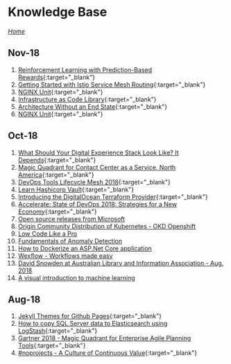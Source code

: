# Knowledge Base

[_Home_](../)

## Nov-18

1. [Reinforcement Learning with Prediction-Based Rewards](2018-11/reinforcement-learning-with-prediction-based-rewards.md){:target="_blank"}
1. [Getting Started with Istio Service Mesh Routing](2018-11/istio-service-mesh-tutorial.md){:target="_blank"}
1. [NGINX Unit](2018-11/nginx-unit.md){:target="_blank"}
1. [Infrastructure as Code Library](2018-11/infrastructure-as-code-library.md){:target="_blank"}
1. [Architecture Without an End State](2018-11/architecture-without-an-end-state.md){:target="_blank"}
1. [NGINX Unit](2018-11/nginx-unit.md){:target="_blank"}

## Oct-18

1. [What Should Your Digital Experience Stack Look Like? It Depends](2018-10/digital-experience-stack.md){:target="_blank"}
1. [Magic Quadrant for Contact Center as a Service, North America](2018-10/gartner-2018-mq-ccaas-na.md){:target="_blank"}
1. [DevOps Tools Lifecycle Mesh 2018](2018-10/devops-tools-lifecycle-mesh-2018.md){:target="_blank"}
1. [Learn Hashicorp Vault](2018-10/learn-hashicorp-vault.md){:target="_blank"}
1. [Introducing the DigitalOcean Terraform Provider](2018-10/digitalocean-terraform-provider.md){:target="_blank"}
1. [Accelerate: State of DevOps 2018: Strategies for a New Economy](2018-10/DORA-State-of-DevOps-2018.md){:target="_blank"}
1. [Open source releases from Microsoft](2018-10/open-source-ms.md)
1. [Origin Community Distribution of Kubernetes - OKD Openshift](2018-10/openshift-okd.md)
1. [Low Code Like a Pro](2018-10/low-code-like-a-pro.md)
1. [Fundamentals of Anomaly Detection](2018-10/fundamentals-of-anomaly-detection.md)
1. [How to Dockerize an ASP.Net Core application](2018-10/dockerize-asp.net-core-app.md)
1. [Wexflow - Workflows made easy](2018-10/wexflow.md)
1. [David Snowden at Australian Library and Information Association - Aug. 2018](2018-10/david-snowden-at-alia.md)
1. [A visual introduction to machine learning](2018-10/visual-intro-to-ml.md)

## Aug-18

1. [Jekyll Themes for Github Pages](2018-08/jekyll-themes-for-github-pages.md){:target="_blank"}
1. [How to copy SQL Server data to Elasticsearch using LogStash](2018-08/how-to-copy-sql-server-data-to-elasticsearch-using-logstash.md){:target="_blank"}
1. [Gartner 2018 - Magic Quadrant for Enterprise Agile Planning Tools](2018-08/gartner-2018-mq-agile-tools.md){:target="_blank"}
1. [#noprojects - A Culture of Continuous Value](2018-08/noprojects-a-culture-of-continuous-value.md){:target="_blank"}
